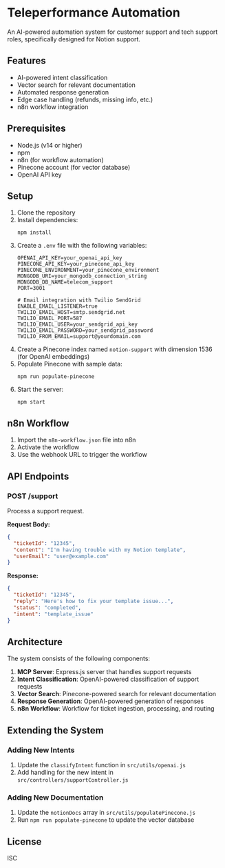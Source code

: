 # Teleperformance Automation

An AI-powered automation system for customer support and tech support roles, specifically designed for Notion support.

## Features

- AI-powered intent classification
- Vector search for relevant documentation
- Automated response generation
- Edge case handling (refunds, missing info, etc.)
- n8n workflow integration

## Prerequisites

- Node.js (v14 or higher)
- npm
- n8n (for workflow automation)
- Pinecone account (for vector database)
- OpenAI API key

## Setup

1. Clone the repository
2. Install dependencies:
   ```
   npm install
   ```
3. Create a `.env` file with the following variables:
   ```
   OPENAI_API_KEY=your_openai_api_key
   PINECONE_API_KEY=your_pinecone_api_key
   PINECONE_ENVIRONMENT=your_pinecone_environment
   MONGODB_URI=your_mongodb_connection_string
   MONGODB_DB_NAME=telecom_support
   PORT=3001
   
   # Email integration with Twilio SendGrid
   ENABLE_EMAIL_LISTENER=true
   TWILIO_EMAIL_HOST=smtp.sendgrid.net
   TWILIO_EMAIL_PORT=587
   TWILIO_EMAIL_USER=your_sendgrid_api_key
   TWILIO_EMAIL_PASSWORD=your_sendgrid_password
   TWILIO_FROM_EMAIL=support@yourdomain.com
   ```
4. Create a Pinecone index named `notion-support` with dimension 1536 (for OpenAI embeddings)
5. Populate Pinecone with sample data:
   ```
   npm run populate-pinecone
   ```
6. Start the server:
   ```
   npm start
   ```

## n8n Workflow

1. Import the `n8n-workflow.json` file into n8n
2. Activate the workflow
3. Use the webhook URL to trigger the workflow

## API Endpoints

### POST /support

Process a support request.

**Request Body:**
```json
{
  "ticketId": "12345",
  "content": "I'm having trouble with my Notion template",
  "userEmail": "user@example.com"
}
```

**Response:**
```json
{
  "ticketId": "12345",
  "reply": "Here's how to fix your template issue...",
  "status": "completed",
  "intent": "template_issue"
}
```

## Architecture

The system consists of the following components:

1. **MCP Server**: Express.js server that handles support requests
2. **Intent Classification**: OpenAI-powered classification of support requests
3. **Vector Search**: Pinecone-powered search for relevant documentation
4. **Response Generation**: OpenAI-powered generation of responses
5. **n8n Workflow**: Workflow for ticket ingestion, processing, and routing

## Extending the System

### Adding New Intents

1. Update the `classifyIntent` function in `src/utils/openai.js`
2. Add handling for the new intent in `src/controllers/supportController.js`

### Adding New Documentation

1. Update the `notionDocs` array in `src/utils/populatePinecone.js`
2. Run `npm run populate-pinecone` to update the vector database

## License

ISC

